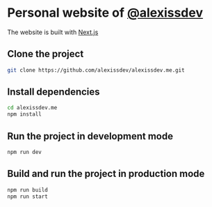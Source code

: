 # Personal website of [@alexissdev](https://github.com/alexissdev)

The website is built with [Next.js](https://nextjs.org/)

## Clone the project

```bash
git clone https://github.com/alexissdev/alexissdev.me.git
```

## Install dependencies

```bash
cd alexissdev.me
npm install
```

## Run the project in development mode

```bash
npm run dev
```

## Build and run the project in production mode

```bash
npm run build
npm run start
```